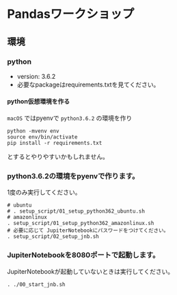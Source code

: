 # Pandasワークショップ
## 環境
### python
- version: 3.6.2
- 必要なpackageはrequirements.txtを見てください。

#### python仮想環境を作る
`macOS` ではpyenvで `python3.6.2` の環境を作り
```
python -mvenv env
source env/bin/activate
pip install -r requirements.txt
```

とするとやりやすいかもしれません。

### python3.6.2の環境をpyenvで作ります。
1度のみ実行してください。
```
# ubuntu
# . setup_script/01_setup_python362_ubuntu.sh
# amazonlinux
. setup_script/01_setup_python362_amazonlinux.sh
# 必要に応じて JupiterNotebookにパスワードをつけてください。
. setup_script/02_setup_jnb.sh
```

### JupiterNotebookを8080ポートで起動します。
JupiterNotebookが起動していないときは実行してください。
```
. ./00_start_jnb.sh
```
